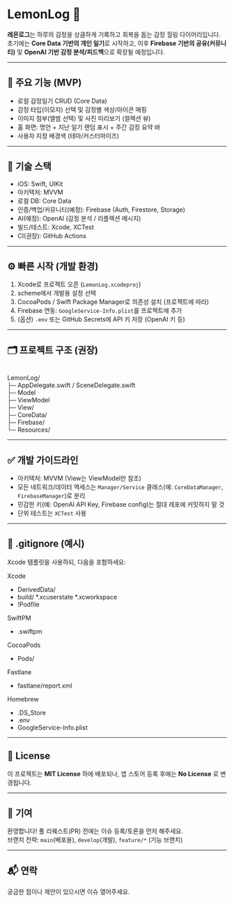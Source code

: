 # LemonLog 🍋

**레몬로그**는 하루의 감정을 상큼하게 기록하고 회복을 돕는 감정 힐링 다이어리입니다.  
초기에는 **Core Data 기반의 개인 일기**로 시작하고, 이후 **Firebase 기반의 공유(커뮤니티)** 및 **OpenAI 기반 감정 분석/피드백**으로 확장될 예정입니다.

---

## 🔖 주요 기능 (MVP)
- 로컬 감정일기 CRUD (Core Data)
- 감정 타입(이모지) 선택 및 감정별 색상/아이콘 매핑
- 이미지 첨부(앨범 선택) 및 사진 미리보기 (컬렉션 뷰)
- 홈 화면: 명언 + 지난 일기 랜덤 표시 + 주간 감정 요약 바
- 사용자 지정 배경색 (테마/커스터마이즈)

---

## 🚀 기술 스택
- iOS: Swift, UIKit
- 아키텍처: MVVM
- 로컬 DB: Core Data
- 인증/백업/커뮤니티(예정): Firebase (Auth, Firestore, Storage)
- AI(예정): OpenAI (감정 분석 / 리플렉션 메시지)
- 빌드/테스트: Xcode, XCTest
- CI(권장): GitHub Actions

---

## ⚙️ 빠른 시작 (개발 환경)
1. Xcode로 프로젝트 오픈 (`LemonLog.xcodeproj`)
2. scheme에서 개발용 설정 선택
3. CocoaPods / Swift Package Manager로 의존성 설치 (프로젝트에 따라)
4. Firebase 연동: `GoogleService-Info.plist`를 프로젝트에 추가
5. (옵션) `.env` 또는 GitHub Secrets에 API 키 저장 (OpenAI 키 등)

---

## 🗂 프로젝트 구조 (권장)
<br/>LemonLog/
<br/>├─ AppDelegate.swift / SceneDelegate.swift
<br/>├─ Model
<br/>├─ ViewModel
<br/>├─ View/
<br/>├─ CoreData/
<br/>├─ Firebase/ 
<br/>└─ Resources/

---

## ✅ 개발 가이드라인
- 아키텍처: MVVM (View는 ViewModel만 참조)
- 모든 네트워크/데이터 액세스는 `Manager/Service` 클래스(예: `CoreDataManager`, `FirebaseManager`)로 분리
- 민감한 키(예: OpenAI API Key, Firebase config)는 절대 레포에 커밋하지 말 것
- 단위 테스트는 `XCTest` 사용

---

## 📁 .gitignore (예시)

Xcode 템플릿을 사용하되, 다음을 포함하세요:

Xcode

- DerivedData/
- build/
  *.xcuserstate
  *.xcworkspace
- !Podfile

SwiftPM

- .swiftpm

CocoaPods

- Pods/

Fastlane

- fastlane/report.xml

Homebrew

- .DS_Store
- .env
- GoogleService-Info.plist

---

## 📜 License
이 프로젝트는 **MIT License** 하에 배포되나, 
앱 스토어 등록 후에는 **No License** 로 변경됩니다.

---

## 🤝 기여
환영합니다! 풀 리퀘스트(PR) 전에는 이슈 등록/토론을 먼저 해주세요.  
브랜치 전략: `main`(배포용), `develop`(개발), `feature/*` (기능 브랜치)

---

## 📬 연락
궁금한 점이나 제안이 있으시면 이슈 열어주세요.
